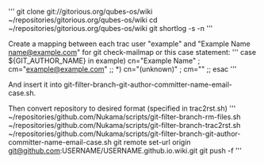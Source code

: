 '''
git clone git://gitorious.org/qubes-os/wiki ~/repositories/gitorious.org/qubes-os/wiki
cd ~/repositories/gitorious.org/qubes-os/wiki
git shortlog -s -n
'''

Create a mapping between each trac user "example" and "Example Name <name@example.com>" 
for git check-mailmap or this case statement:
'''
case ${GIT_AUTHOR_NAME} in
    example)    cn="Example Name"    ;    cm="example@example.com"    ;;
    *)    cn="(unknown)"    ;    cm=""    ;;
esac
'''

And insert it into git-filter-branch-git-author-committer-name-email-case.sh.

Then convert repository to desired format (specified in trac2rst.sh)
'''
~/repositories/github.com/Nukama/scripts/git-filter-branch-rm-files.sh
~/repositories/github.com/Nukama/scripts/git-filter-branch-trac2rst.sh
~/repositories/github.com/Nukama/scripts/git-filter-branch-git-author-committer-name-email-case.sh
git remote set-url origin git@github.com:USERNAME/USERNAME.github.io.wiki.git
git push -f
'''
